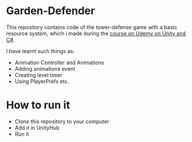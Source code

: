 # Garden-Defender
This repository contains code of the tower-defense game with a basic resource system, which i made during the [course on Udemy on Unity and C#](https://www.udemy.com/course/unitycourse/learn/lecture/12802673#overview).

I have learnt such things as:

* Animation Controller and Animations
* Adding animations event
* Creating level timer
* Using PlayerPrefs etc.

# How to run it

* Clone this repository to your computer
* Add it in UnityHub
* Run it
